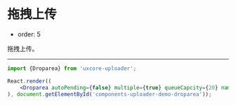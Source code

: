 #  拖拽上传

- order: 5

拖拽上传。

---

````jsx
import {Droparea} from 'uxcore-uploader';

React.render((
    <Droparea autoPending={false} multiple={true} queueCapcity={20} name='file' url='http://test.yanbingbing.com/upload.php' />
), document.getElementById('components-uploader-demo-droparea'));
````
